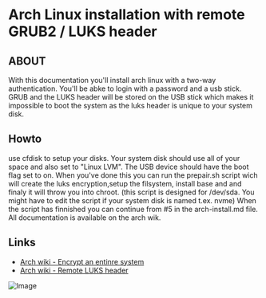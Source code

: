 # Arch Linux installation with remote GRUB2 / LUKS header
## ABOUT
With this documentation you'll install arch linux with a two-way authentication. You'll be abke to login with a password and a usb stick. GRUB and the LUKS header will be stored on the USB stick which makes it impossible to boot the system as the luks header is unique to your system disk.

## Howto
use cfdisk to setup your disks. Your system disk should use all of your space and also set to "Linux LVM". The USB device should have the boot flag set to on. When you've done this you can run the prepair.sh script wich will create the luks encryption,setup the filsystem, install base and and finaly it will throw you into chroot. (this script is designed for /dev/sda. You might have to edit the script if your system disk is named t.ex. nvme)  When the script has finnished you can continue from #5 in the arch-install.md file. All documentation is available on the arch wik.

## Links
* [Arch wiki - Encrypt an entinre system](https://wiki.archlinux.org/index.php/Dm-crypt/Encrypting_an_entire_system#Plain_dm-crypt)
* [Arch wiki - Remote LUKS header](https://wiki.archlinux.org/index.php/Dm-crypt/Specialties#Encrypted_system_using_a_remote_LUKS_header)

![Image](http://pngimg.com/uploads/usb/usb_PNG8883.png)
